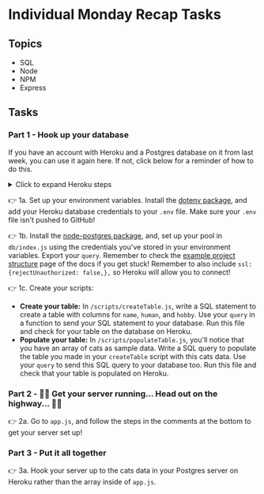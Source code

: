 # Individual Monday Recap Tasks

## Topics

- SQL
- Node
- NPM
- Express

## Tasks

### Part 1 - Hook up your database

If you have an account with Heroku and a Postgres database on it from last week, you can use it again here. If not, click below for a reminder of how to do this.

<details>
<summary>Click to expand Heroku steps</summary>

👉 Go to [Heroku](https://www.heroku.com/) and sign up for a free account.

👉 Create a new app, give it a name and select the region as europe.

👉 Navigate to the resources tab of your new app.

👉 In the Add-ons search bar, type postgres and select Heroku Postgres.

👉 Select the Hobby Dev - Free plan and click Submit Order Form.

👉 Click the link to Heroku Postgres; this will open a new tab.

👉 Locate your credentials in the settings tab.

</details>

👉 1a. Set up your environment variables. Install the [dotenv package](https://www.npmjs.com/package/dotenv), and add your Heroku database credentials to your `.env` file. Make sure your `.env` file isn't pushed to GitHub!

👉 1b. Install the [node-postgres package](https://node-postgres.com/), and, set up your pool in `db/index.js` using the credentials you've stored in your environment variables. Export your `query`. Remember to check the [example project structure](https://node-postgres.com/guides/project-structure) page of the docs if you get stuck! Remember to also include `ssl: {rejectUnauthorized: false,},` so Heroku will allow you to connect!

👉 1c. Create your scripts:

- **Create your table:** In `/scripts/createTable.js`, write a SQL statement to create a table with columns for `name`, `human`, and `hobby`. Use your `query` in a function to send your SQL statement to your database. Run this file and check for your table on the database on Heroku.
- **Populate your table:** In `/scripts/populateTable.js`, you'll notice that you have an array of cats as sample data. Write a SQL query to populate the table you made in your `createTable` script with this cats data. Use your `query` to send this SQL query to your database too. Run this file and check that your table is populated on Heroku.

### Part 2 - 🎵🎵 Get your server running... Head out on the highway... 🎵🎵

👉 2a. Go to `app.js`, and follow the steps in the comments at the bottom to get your server set up!

### Part 3 - Put it all together

👉 3a. Hook your server up to the cats data in your Postgres server on Heroku rather than the array inside of `app.js`.
